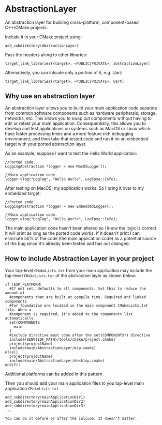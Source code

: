 # AbstractionLayer
An abstraction layer for building cross-platform, component-based C++/CMake projects.

Include it in your CMake project using:

`add_subdirectory(AbstractionLayer)`

Pass the headers along to other libraries:

`target_link_libraries(<target>, <PUBLIC|PRIVATE>, abstractionLayer)`

Alternatively, you can inlcude only a portion of it, e.g. Uart:

`target_link_libraries(<target>, <PUBLIC|PRIVATE>, Uart)`

## Why use an abstraction layer
An abstraction layer allows you to build your main application code separate from common software components such as hardware peripherals, storage, networks, etc.
This allows you to swap out components without having to edit or retest your main application. Consequentially, this allows you to develop and test applications on systems such
as MacOS or Linux which have faster processing times and a more feature rich debugging environment, and then take that tested code and run it on an embedded target with your ported abstraction layer.

As an example, suppose I want to test the Hello World application:

```
//Ported code.
LoggingAbstraction *logger = new MacOSLogger();

//Main application code.
logger->log("LogTag", "Hello World", LogTpye::Info);
```

After testing on MacOS, my application works. So I bring it over to my embedded target:
```
//Ported code
LoggingAbstraction *logger = new EmbeddedLogger();

//Main application code.
logger->log("LogTag", "Hello World", LogTpye::Info);
```

The main application code hasn't been altered so I know the logic is correct. It will print as long as the ported code works. If it doesn't print I can eliminate 50% of the code (the main application code) as a potential source of the bug since it's already been tested and has not changed.

## How to include Abstraction Layer in your project
Your top-level `CMakeLists.txt` from your main application may include the top-level `CMakeLists.txt` of the abstraction layer as shown below:

```
if (ESP_PLATFORM)
  #If not set, defaults to all components. Set this to reduce the amount of
  #components that are built at compile time. Required and linked components
  #for foundation are located in the main component CMakeLists.txt file. When a
  #component is required, it's added to the components list automatically.
  set(COMPONENTS
    main
  )
  #include directive must come after the set(COMPONENTS*) directive
  include($ENV{IDF_PATH}/tools/cmake/project.cmake)
  project(projectName)
  include(main/AbstractionLayer/esp.cmake)
else()
  project(projectName)
  include(main/AbstractionLayer/desktop.cmake)
endif()
```

Additional platforms can be added in this pattern.

Then you should add your main application files to  you top-level main application `CMakeLists.txt`

```
add_subdirectory(mainApplicationDir1)
add_subdirectory(mainApplicationDir2)
add_subdirectory(mainApplicationDir3)
...

You can do it before or after the inlcude. It doesn't matter.
